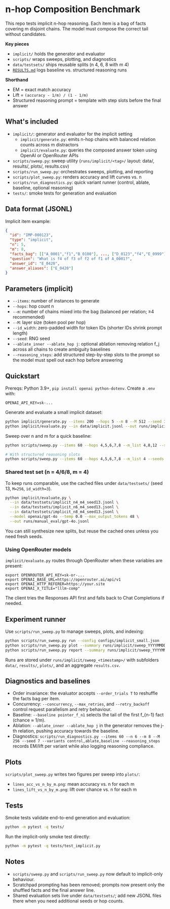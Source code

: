 # n-hop Composition Benchmark

This repo tests implicit n-hop reasoning. Each item is a bag of facts covering m disjoint chains. The model must compose the correct tail without candidates.

**Key pieces**
- `implicit/` holds the generator and evaluator
- `scripts/` wraps sweeps, plotting, and diagnostics
- `data/testsets/` ships reusable splits (n 4, 6, 8 with m 4)
- [`RESULTS.md`](RESULTS.md) logs baseline vs. structured reasoning runs

**Shorthand**
- EM = exact match accuracy
- Lift = `(accuracy - 1/m) / (1 - 1/m)`
- Structured reasoning prompt = template with step slots before the final answer

## What's included

- `implicit/`: generator and evaluator for the implicit setting
  - `implicit/generate.py`: emits n-hop chains with balanced relation counts across m distractors
  - `implicit/evaluate.py`: queries the composed answer token using OpenAI or OpenRouter APIs
- `scripts/sweep.py`: sweep utility (`runs/implicit/<tag>/` layout: data/, results/, plots/, results.csv)
- `scripts/run_sweep.py`: orchestrates sweeps, plotting, and reporting
- `scripts/plot_sweep.py`: renders accuracy and lift curves vs. n
- `scripts/run_diagnostics.py`: quick variant runner (control, ablate, baseline, optional reasoning)
- `tests/`: smoke tests for generation and evaluation

## Data format (JSONL)

Implicit item example:
```json
{
  "id": "IMP-000123",
  "type": "implicit",
  "n": 5,
  "m": 8,
  "facts_bag": [["A_0001","f1","B_0100"], ..., ["D_0123","f4","E_0999"]],
  "question": "What is f4 of f3 of f2 of f1 of A_0001?",
  "answer_id": "E_0420",
  "answer_aliases": ["E_0420"]
}
```

## Parameters (implicit)

- `--items`: number of instances to generate
- `--hops`: hop count n
- `--m`: number of chains mixed into the bag (balanced per relation; ≥4 recommended)
- `--M`: layer size (token pool per hop)
- `--id_width`: zero-padded width for token IDs (shorter IDs shrink prompt length)
- `--seed`: RNG seed
- `--ablate_inner --ablate_hop j`: optional ablation removing relation f_j across all chains to create ambiguity baselines
- `--reasoning_steps`: add structured step-by-step slots to the prompt so the model must spell out each hop before answering

## Quickstart

Prereqs: Python 3.9+, `pip install openai python-dotenv`. Create a `.env` with:
```
OPENAI_API_KEY=sk-...
```

Generate and evaluate a small implicit dataset:
```bash
python implicit/generate.py --items 200 --hops 5 --m 8 --M 512 --seed 123 --out data/implicit.jsonl
python implicit/evaluate.py --in data/implicit.jsonl --out runs/implicit_run.jsonl --model gpt-4.1-mini --temp 0.0 --max_output_tokens 16 | tee runs/implicit_run.log
```

Sweep over n and m for a quick baseline:
```bash
python scripts/sweep.py --items 60 --hops 4,5,6,7,8 --m_list 4,8,12 --seeds 7,13

# With structured reasoning slots
python scripts/sweep.py --items 60 --hops 4,5,6,7,8 --m_list 4 --seeds 13,27 --reasoning_steps --max_output_tokens 64
```

### Shared test set (n = 4/6/8, m = 4)

To keep runs comparable, use the cached files under `data/testsets/` (seed 13, `M=256`, `id_width=3`).

```bash
python implicit/evaluate.py \
  --in data/testsets/implicit_n4_m4_seed13.jsonl \
  --in data/testsets/implicit_n6_m4_seed13.jsonl \
  --in data/testsets/implicit_n8_m4_seed13.jsonl \
  --model openai/gpt-4o --temp 0.0 --max_output_tokens 48 \
  --out runs/manual_eval/gpt-4o.jsonl
```

You can still synthesize new splits, but reuse the cached ones unless you need fresh seeds.

### Using OpenRouter models

`implicit/evaluate.py` routes through OpenRouter when these variables are present:

```
export OPENROUTER_API_KEY=sk-or-...
export OPENAI_BASE_URL=https://openrouter.ai/api/v1
export OPENAI_HTTP_REFERER=https://your.site
export OPENAI_X_TITLE="lllm-comp"
```

The client tries the Responses API first and falls back to Chat Completions if needed.

## Experiment runner

Use `scripts/run_sweep.py` to manage sweeps, plots, and indexing:
```bash
python scripts/run_sweep.py run --config configs/implicit_small.json
python scripts/run_sweep.py plot --summary runs/implicit/sweep_YYYYMMDD_HHMMSS/results.csv --outdir runs/implicit/sweep_YYYYMMDD_HHMMSS/plots --label gpt-4.1-mini
python scripts/run_sweep.py report --summary runs/implicit/sweep_YYYYMMDD_HHMMSS/results.csv
```

Runs are stored under `runs/implicit/sweep_<timestamp>/` with subfolders `data/`, `results/`, `plots/`, and an aggregate `results.csv`.

## Diagnostics and baselines

- Order invariance: the evaluator accepts `--order_trials T` to reshuffle the facts bag per item.
- Concurrency: `--concurrency`, `--max_retries`, and `--retry_backoff` control request parallelism and retry behaviour.
- Baseline: `--baseline pointer_f_n1` selects the tail of the first f_{n-1} fact (chance ≈ 1/m).
- Ablation: `--ablate_inner --ablate_hop j` in the generator removes the j-th relation, pushing accuracy towards the baseline.
- Diagnostics: `scripts/run_diagnostics.py --items 60 --n 6 --m 8 --M 256 --seed 7 --variants control,ablate,baseline --reasoning_steps` records EM/lift per variant while also logging reasoning compliance.

## Plots

`scripts/plot_sweep.py` writes two figures per sweep into `plots/`:
- `lines_acc_vs_n_by_m.png`: mean accuracy vs. n for each m
- `lines_lift_vs_n_by_m.png`: lift over chance vs. n for each m

## Tests

Smoke tests validate end-to-end generation and evaluation:
```bash
python -m pytest -q tests/
```

Run the implicit-only smoke test directly:
```bash
python -m pytest -q tests/test_implicit.py
```

## Notes

- `scripts/sweep.py` and `scripts/run_sweep.py` now default to implicit-only behaviour.
- Scratchpad prompting has been removed; prompts now present only the shuffled facts and the final answer line.
- Shared evaluation sets live under `data/testsets/`; add new JSONL files there when you need additional seeds or hop counts.
